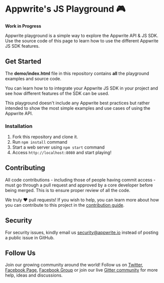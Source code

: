 # Appwrite's JS Playground 🎮

**Work in Progress**

Appwrite playground is a simple way to explore the Appwrite API & JS SDK. Use the source code of this page to learn how to use the different Appwrite JS SDK features.

## Get Started

The **demo/index.html** file in this repository contains **all** the playground examples and source code.

You can learn how to to integrate your Appwrite JS SDK in your project and see how different features of the SDK can be used.

This playground doesn't include any Appwrite best practices but rather intended to show the most simple examples and use cases of using the Appwrite API.

### Installation

1. Fork this repository and clone it.
2. Run `npm install` command
3. Start a web server using `npm start` command
4. Access `http://localhost:8080` and start playing!

## Contributing

All code contributions - including those of people having commit access - must go through a pull request and approved by a core developer before being merged. This is to ensure proper review of all the code.

We truly ❤️ pull requests! If you wish to help, you can learn more about how you can contribute to this project in the [contribution guide]([CONTRIBUTING.md](https://github.com/appwrite/appwrite/blob/master/CONTRIBUTING.md)).

## Security

For security issues, kindly email us [security@appwrite.io](mailto:security@appwrite.io) instead of posting a public issue in GitHub.

## Follow Us

Join our growing community around the world! Follow us on [Twitter](https://twitter.com/appwrite_io), [Facebook Page](https://www.facebook.com/appwrite.io), [Facebook Group](https://www.facebook.com/groups/appwrite.developers/) or join our live [Gitter community](https://gitter.im/appwrite/community) for more help, ideas and discussions.
